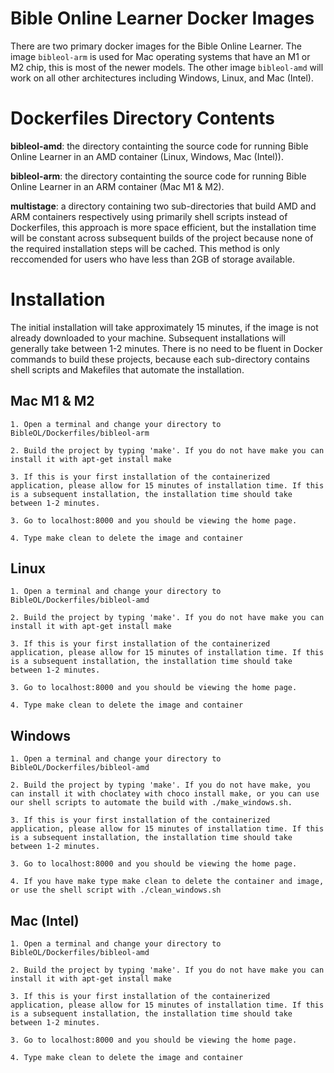 # Bible Online Learner Docker Images
There are two primary docker images for the Bible Online Learner. The image ```bibleol-arm``` is used for Mac operating systems that have an M1 or M2 chip, this is most of the newer models. The other image ```bibleol-amd``` will work on all other architectures including Windows, Linux, and Mac (Intel).

# Dockerfiles Directory Contents

**bibleol-amd**: the directory containting the source code for running Bible Online Learner in an AMD container (Linux, Windows, Mac (Intel)).

**bibleol-arm**: the directory containting the source code for running Bible Online Learner in an ARM container (Mac M1 & M2).

**multistage**: a directory containing two sub-directories that build AMD and ARM containers respectively using primarily shell scripts instead of Dockerfiles, this approach is more space efficient, but the installation time will be constant across subsequent builds of the project because none of the required installation steps will be cached. This method is only reccomended for users who have less than 2GB of storage available.


# Installation
The initial installation will take approximately 15 minutes, if the image is not already downloaded to your machine. Subsequent installations will generally take between 1-2 minutes. There is no need to be fluent in Docker commands to build these projects, because each sub-directory contains shell scripts and Makefiles that automate the installation.

## Mac M1 & M2 
```
1. Open a terminal and change your directory to BibleOL/Dockerfiles/bibleol-arm

2. Build the project by typing 'make'. If you do not have make you can install it with apt-get install make

3. If this is your first installation of the containerized application, please allow for 15 minutes of installation time. If this is a subsequent installation, the installation time should take between 1-2 minutes.

3. Go to localhost:8000 and you should be viewing the home page.

4. Type make clean to delete the image and container
```

## Linux
```
1. Open a terminal and change your directory to BibleOL/Dockerfiles/bibleol-amd

2. Build the project by typing 'make'. If you do not have make you can install it with apt-get install make

3. If this is your first installation of the containerized application, please allow for 15 minutes of installation time. If this is a subsequent installation, the installation time should take between 1-2 minutes.

3. Go to localhost:8000 and you should be viewing the home page.

4. Type make clean to delete the image and container
```

## Windows
```
1. Open a terminal and change your directory to BibleOL/Dockerfiles/bibleol-amd

2. Build the project by typing 'make'. If you do not have make, you can install it with choclatey with choco install make, or you can use our shell scripts to automate the build with ./make_windows.sh.

3. If this is your first installation of the containerized application, please allow for 15 minutes of installation time. If this is a subsequent installation, the installation time should take between 1-2 minutes.

3. Go to localhost:8000 and you should be viewing the home page.

4. If you have make type make clean to delete the container and image, or use the shell script with ./clean_windows.sh
```

## Mac (Intel)
```
1. Open a terminal and change your directory to BibleOL/Dockerfiles/bibleol-amd

2. Build the project by typing 'make'. If you do not have make you can install it with apt-get install make

3. If this is your first installation of the containerized application, please allow for 15 minutes of installation time. If this is a subsequent installation, the installation time should take between 1-2 minutes.

3. Go to localhost:8000 and you should be viewing the home page.

4. Type make clean to delete the image and container
```
